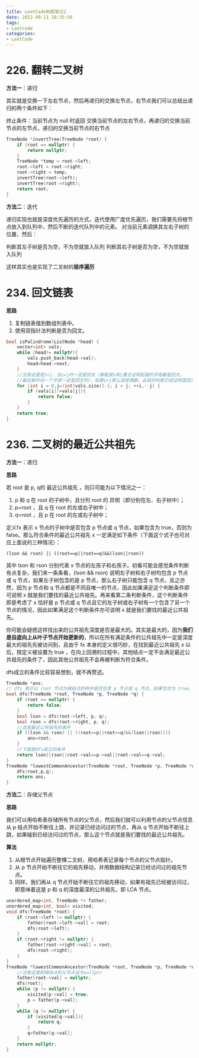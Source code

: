 ```yaml
---
title: LeetCode刷题笔记2
date: 2022-09-11 16:35:56
tags:
- LeetCode
categories:
- LeetCode
---
```


# 226. 翻转二叉树

**方法一**：递归

其实就是交换一下左右节点，然后再递归的交换左节点，右节点我们可以总结出递归的两个条件如下：

终止条件：当前节点为 null 时返回
交换当前节点的左右节点，再递归的交换当前节点的左节点，递归的交换当前节点的右节点

```c++
TreeNode *invertTree(TreeNode *root) {
    if (root == nullptr) {
        return nullptr;
    }
    TreeNode *temp = root->left;
    root->left = root->right;
    root->right = temp;
    invertTree(root->left);
    invertTree(root->right);
    return root;
}
```

**方法二**：迭代

递归实现也就是深度优先遍历的方式，迭代使用广度优先遍历，我们需要先将根节点放入到队列中，然后不断的迭代队列中的元素。
对当前元素调换其左右子树的位置，然后：

判断其左子树是否为空，不为空就放入队列
判断其右子树是否为空，不为空就放入队列

这样其实也是实现了二叉树的**层序遍历**

<!-- more -->

# 234. 回文链表

**思路**

1. 复制链表值到数组列表中。
2. 使用双指针法判断是否为回文。

```c++
bool isPalindrome(ListNode *head) {
    vector<int> vals;
    while (head!= nullptr){
        vals.push_back(head->val);
        head=head->next;
    }
    //注意这里是i<j，当i=j时一定是回文（都能使i和j重合证明前面的字母都是回文，
    //最后剩中间一个字母一定是回文的），如果i>j那么就是偶数，此前的判断已经证明是回文了
    for (int i = 0,j=(int)vals.size()-1; i < j; ++i,--j) {
        if (vals[i]!=vals[j]){
            return false;
        }
    }
    return true;
}
```

# 236. 二叉树的最近公共祖先

**方法一**：递归

**思路**

若 root 是 p, q的 最近公共祖先 ，则只可能为以下情况之一：

1. p 和 q 在 root 的子树中，且分列 root 的 异侧（即分别在左、右子树中）；
2. p=root ，且 q 在 root 的左或右子树中；
3. q=root ，且 p 在 root 的左或右子树中；

定义fx 表示 x 节点的子树中是否包含 p 节点或 q 节点，如果包含为 true，否则为 false。那么符合条件的最近公共祖先 x 一定满足如下条件（下面这个式子也可对应上面说的三种情况）：

`(lson && rson) || ((root==p||root==q)&&(lson||rson))`

其中 lson 和 rson 分别代表 x 节点的左孩子和右孩子。初看可能会感觉条件判断有点复杂，我们来一条条看，(lson && rson) 说明左子树和右子树均包含 p 节点或 q 节点，如果左子树包含的是 p 节点，那么右子树只能包含 q 节点，反之亦然，因为 p 节点和 q 节点都是不同且唯一的节点，因此如果满足这个判断条件即可说明 x 就是我们要找的最近公共祖先。再来看第二条判断条件，这个判断条件即是考虑了 x 恰好是 p 节点或 q 节点且它的左子树或右子树有一个包含了另一个节点的情况，因此如果满足这个判断条件亦可说明 x 就是我们要找的最近公共祖先。

你可能会疑惑这样找出来的公共祖先深度是否是最大的。其实是最大的，因为**我们是自底向上从叶子节点开始更新的**，所以在所有满足条件的公共祖先中一定是深度最大的祖先先被访问到，且由于 fx 本身的定义很巧妙，在找到最近公共祖先 x 以后，按定义被设置为 true ，在向上回溯的过程中，其他结点一定不会满足最近公共祖先的条件了，因此其他公共祖先不会再被判断为符合条件。

dfs成立的条件比较容易想到，就不再赘述。

```c++
TreeNode *ans;
// dfs 表示以 root 节点为根结点的树中是否包含 p 节点或 q 节点，如果包含为 true，否则为 false
bool dfs(TreeNode *root, TreeNode *p, TreeNode *q) {
    if (root == nullptr) {
        return false;
    }
    bool lson = dfs(root->left, p, q);
    bool rson = dfs(root->right, p, q);
    //这是最近公共祖先的条件
    if ((lson && rson) || ((root==p||root==q)&&(lson||rson))){
        ans=root;
    }
    //下面是dfs成立的条件
    return lson||rson||root->val==p->val||root->val==q->val;
}
TreeNode *lowestCommonAncestor(TreeNode *root, TreeNode *p, TreeNode *q) {
    dfs(root,p,q);
    return ans;
}
```

**方法二**：存储父节点

**思路**

我们可以用哈希表存储所有节点的父节点，然后我们就可以利用节点的父节点信息从 p  结点开始不断往上跳，并记录已经访问过的节点，再从 q 节点开始不断往上跳，如果碰到已经访问过的节点，那么这个节点就是我们要找的最近公共祖先。

**算法**

1. 从根节点开始遍历整棵二叉树，用哈希表记录每个节点的父节点指针。
2. 从 p 节点开始不断往它的祖先移动，并用数据结构记录已经访问过的祖先节点。
3. 同样，我们再从 q 节点开始不断往它的祖先移动，如果有祖先已经被访问过，即意味着这是 p 和 q 的深度最深的公共祖先，即 LCA 节点。

```c++
unordered_map<int, TreeNode *> father;
unordered_map<int, bool> visited;
void dfs(TreeNode *root) {
    if (root->left != nullptr) {
        father[root->left->val] = root;
        dfs(root->left);
    }
    if (root->right != nullptr) {
        father[root->right->val] = root;
        dfs(root->right);
    }
}
TreeNode *lowestCommonAncestor(TreeNode *root, TreeNode *p, TreeNode *q) {
    //注意这里把根结点的父节点设为nullptr
    father[root->val] = nullptr;
    dfs(root);
    while (p != nullptr) {
        visited[p->val] = true;
        p = father[p->val];
    }
    while (q != nullptr) {
        if (visited[q->val]){
            return q;
        }
        q=father[q->val];
    }
    return nullptr;
}
```


